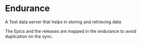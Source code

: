 # Endurance
A Test data server that helps in storing and retrieving data

The Epics and the releases are mapped in the endurance to avoid duplication on the sync.



